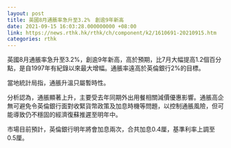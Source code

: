 ```yaml
---
layout: post
title: 英國8月通脹率急升至3.2%　創逾9年新高
date: 2021-09-15 16:03:28.000000000 +08:00
link: https://news.rthk.hk/rthk/ch/component/k2/1610691-20210915.htm
categories: rthk
---
```


英國8月通脹率急升至3.2%，創逾9年新高，高於預期，比7月大幅提高1.2個百分點，是自1997年有紀錄以來最大增幅。通脹率遠高於英倫銀行2%的目標。

當地統計局指，通脹升溫只屬暫時性。

分析認為，通脹顯著上升，主要受去年同期外出用餐相關減價優惠影響。通脹高企無可避免令英倫銀行面對收緊貨幣政策及加息時機等問題，以控制通脹風險，但可能導致仍不穩固的經濟復蘇推遲至明年中。

市場目前預計，英倫銀行明年將會加息兩次，合共加息0.4厘，基準利率上調至0.5厘。
